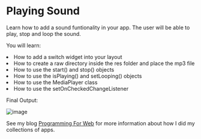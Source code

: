 <h1><strong>Playing Sound</strong></h1>


Learn how to add a sound funtionality in your app. The user will be able to play, stop and loop the sound. 

<p>You will learn:</p>

 <li>How to add a switch widget into your layout</li>
 <li>How to create a raw directory inside the res folder and place the mp3 file</li>
 <li>How to use the start() and stop() objects</li>
 <li>How to use the isPlaying() and setLooping() objects</li>
 <li>How to use the MediaPlayer class</li>
 <li>How to use the setOnCheckedChangeListener</li>
 
 <p>Final Output:</p>
 
 ![image](https://i0.wp.com/programmingforweb.com/wp-content/uploads/2016/03/soundsEmulator.png)
 
 See my blog [Programming For Web](https://programmingforweb.com/play-sound-android-app/) for more information about how I did my collections of apps.

 
